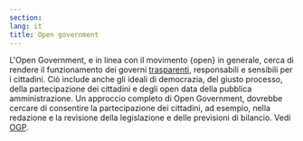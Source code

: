 ```yaml
---
section: 
lang: it
title: Open government
---
```


L'Open Government, e in linea con il movimento {open} in generale, cerca di rendere il funzionamento dei governi [trasparenti](/glossary/en/transparency/), responsabili e sensibili per i cittadini. Ciò include anche gli ideali di democrazia, del giusto processo, della partecipazione dei cittadini e degli open data della pubblica amministrazione. Un approccio completo di Open Government, dovrebbe cercare di consentire la partecipazione dei cittadini, ad esempio, nella redazione e la revisione della legislazione e delle previsioni di bilancio. Vedi [OGP](/glossary/it/ogp/).
